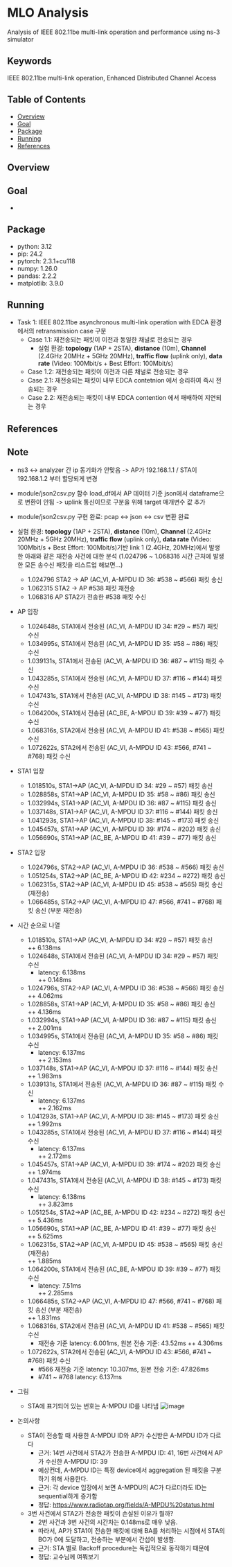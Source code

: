 # MLO Analysis
Analysis of IEEE 802.11be multi-link operation and performance using ns-3 simulator

## Keywords
IEEE 802.11be multi-link operation, Enhanced Distributed Channel Access

## Table of Contents
* [Overview](#overview)
* [Goal](#goal)
* [Package](#package)
* [Running](#running)
* [References](#references)

## Overview

## Goal
* 

## Package
* python: 3.12
* pip: 24.2
* pytorch: 2.3.1+cu118
* numpy: 1.26.0
* pandas: 2.2.2
* matplotlib: 3.9.0

## Running
* Task 1: IEEE 802.11be asynchronous multi-link operation with EDCA 환경에서의 retransmission case 구분
  * Case 1.1: 재전송되는 패킷이 이전과 동일한 채널로 전송되는 경우
    - 실험 환경: **topology** (1AP + 2STA), **distance** (10m), **Channel** (2.4GHz 20MHz + 5GHz 20MHz), **traffic flow** (uplink only), **data rate** (Video: 100Mbit/s + Best Effort: 100Mbit/s)
  * Case 1.2: 재전송되는 패킷이 이전과 다른 채널로 전송되는 경우
  * Case 2.1: 재전송되는 패킷이 내부 EDCA contetnion 에서 승리하여 즉시 전송되는 경우
  * Case 2.2: 재전송되는 패킷이 내부 EDCA contention 에서 패배하여 지연되는 경우

  
## References


## Note
* ns3 <-> analyzer 간 ip 동기화가 안맞음 -> AP가 192.168.1.1 / STA이 192.168.1.2 부터 할당되게 변경
* module/json2csv.py 함수 load_df에서 AP 데이터 기준 json에서 dataframe으로 변환이 안됨 -> uplink 통신이므로 구분을 위해 target 매개변수 값 추가
* module/json2csv.py 구현 완료: pcap <-> json <-> csv 변환 완료

* 실험 환경: **topology** (1AP + 2STA), **distance** (10m), **Channel** (2.4GHz 20MHz + 5GHz 20MHz), **traffic flow** (uplink only), **data rate** (Video: 100Mbit/s + Best Effort: 100Mbit/s)기반 link 1 (2.4GHz, 20MHz)에서 발생한 아래와 같은 재전송 사건에 대한 분석 (1.024796 ~ 1.068316 시간 근처에 발생한 모든 송수신 패킷을 리스트업 해보면...)
  * 1.024796 STA2 -> AP (AC_VI, A-MPDU ID 36: #538 ~ #566) 패킷 송신
  * 1.062315 STA2 -> AP #538 패킷 재전송
  * 1.068316 AP STA2가 전송한 #538 패킷 수신

* AP 입장
  * 1.024648s, STA1에서 전송된 (AC_VI, A-MPDU ID 34: #29 ~ #57) 패킷 수신
  * 1.034995s, STA1에서 전송된 (AC_VI, A-MPDU ID 35: #58 ~ #86) 패킷 수신
  * 1.039131s, STA1에서 전송된 (AC_VI, A-MPDU ID 36: #87 ~ #115) 패킷 수신
  * 1.043285s, STA1에서 전송된 (AC_VI, A-MPDU ID 37: #116 ~ #144) 패킷 수신
  * 1.047431s, STA1에서 전송된 (AC_VI, A-MPDU ID 38: #145 ~ #173) 패킷 수신
  * 1.064200s, STA1에서 전송된 (AC_BE, A-MPDU ID 39: #39 ~ #77) 패킷 수신
  * 1.068316s, STA2에서 전송된 (AC_VI, A-MPDU ID 41: #538 ~ #565) 패킷 수신
  * 1.072622s, STA2에서 전송된 (AC_VI, A-MPDU ID 43: #566, #741 ~ #768) 패킷 수신
   
* STA1 입장
  * 1.018510s, STA1->AP (AC_VI, A-MPDU ID 34: #29 ~ #57) 패킷 송신
  * 1.028858s, STA1->AP (AC_VI, A-MPDU ID 35: #58 ~ #86) 패킷 송신
  * 1.032994s, STA1->AP (AC_VI, A-MPDU ID 36: #87 ~ #115) 패킷 송신
  * 1.037148s, STA1->AP (AC_VI, A-MPDU ID 37: #116 ~ #144) 패킷 송신
  * 1.041293s, STA1->AP (AC_VI, A-MPDU ID 38: #145 ~ #173) 패킷 송신
  * 1.045457s, STA1->AP (AC_VI, A-MPDU ID 39: #174 ~ #202) 패킷 송신
  * 1.056690s, STA1->AP (AC_BE, A-MPDU ID 41: #39 ~ #77) 패킷 송신
   
* STA2 입장
  * 1.024796s, STA2->AP (AC_VI, A-MPDU ID 36: #538 ~ #566) 패킷 송신
  * 1.051254s, STA2->AP (AC_BE, A-MPDU ID 42: #234 ~ #272) 패킷 송신
  * 1.062315s, STA2->AP (AC_VI, A-MPDU ID 45: #538 ~ #565) 패킷 송신 (재전송)
  * 1.066485s, STA2->AP (AC_VI, A-MPDU ID 47: #566, #741 ~ #768) 패킷 송신 (부분 재전송)
   
* 시간 순으로 나열  
  * 1.018510s, STA1->AP (AC_VI, A-MPDU ID 34: #29 ~ #57) 패킷 송신  
    ++ 6.138ms
  * 1.024648s, STA1에서 전송된 (AC_VI, A-MPDU ID 34: #29 ~ #57) 패킷 수신
    * latency: 6.138ms  
    ++ 0.148ms
  * 1.024796s, STA2->AP (AC_VI, A-MPDU ID 36: #538 ~ #566) 패킷 송신  
    ++ 4.062ms
  * 1.028858s, STA1->AP (AC_VI, A-MPDU ID 35: #58 ~ #86) 패킷 송신  
    ++ 4.136ms
  * 1.032994s, STA1->AP (AC_VI, A-MPDU ID 36: #87 ~ #115) 패킷 송신  
    ++ 2.001ms
  * 1.034995s, STA1에서 전송된 (AC_VI, A-MPDU ID 35: #58 ~ #86) 패킷 수신
    * latency: 6.137ms  
    ++ 2.153ms
  * 1.037148s, STA1->AP (AC_VI, A-MPDU ID 37: #116 ~ #144) 패킷 송신  
    ++ 1.983ms
  * 1.039131s, STA1에서 전송된 (AC_VI, A-MPDU ID 36: #87 ~ #115) 패킷 수신
    * latency: 6.137ms  
    ++ 2.162ms
  * 1.041293s, STA1->AP (AC_VI, A-MPDU ID 38: #145 ~ #173) 패킷 송신  
    ++ 1.992ms
  * 1.043285s, STA1에서 전송된 (AC_VI, A-MPDU ID 37: #116 ~ #144) 패킷 수신
    * latency: 6.137ms  
    ++ 2.172ms
  * 1.045457s, STA1->AP (AC_VI, A-MPDU ID 39: #174 ~ #202) 패킷 송신  
    ++ 1.974ms
  * 1.047431s, STA1에서 전송된 (AC_VI, A-MPDU ID 38: #145 ~ #173) 패킷 수신
    * latency: 6.138ms  
    ++ 3.823ms
  * 1.051254s, STA2->AP (AC_BE, A-MPDU ID 42: #234 ~ #272) 패킷 송신  
    ++ 5.436ms
  * 1.056690s, STA1->AP (AC_BE, A-MPDU ID 41: #39 ~ #77) 패킷 송신  
    ++ 5.625ms
  * 1.062315s, STA2->AP (AC_VI, A-MPDU ID 45: #538 ~ #565) 패킷 송신 (재전송)  
    ++ 1.885ms
  * 1.064200s, STA1에서 전송된 (AC_BE, A-MPDU ID 39: #39 ~ #77) 패킷 수신
    * latency: 7.51ms  
    ++ 2.285ms
  * 1.066485s, STA2->AP (AC_VI, A-MPDU ID 47: #566, #741 ~ #768) 패킷 송신 (부분 재전송)  
    ++ 1.831ms
  * 1.068316s, STA2에서 전송된 (AC_VI, A-MPDU ID 41: #538 ~ #565) 패킷 수신
    * 재전송 기준 latency: 6.001ms, 원본 전송 기준: 43.52ms
    ++ 4.306ms
  * 1.072622s, STA2에서 전송된 (AC_VI, A-MPDU ID 43: #566, #741 ~ #768) 패킷 수신  
    * #566 재전송 기준 latency: 10.307ms, 원본 전송 기준: 47.826ms
    * #741 ~ #768 latency: 6.137ms

* 그림
  * STA에 표기되어 있는 번호는 A-MPDU ID를 나타냄
![image](https://github.com/user-attachments/assets/15550ab9-f94c-4301-8209-16c9b07433b8)

* 논의사항
  * STA이 전송할 때 사용한 A-MPDU ID와 AP가 수신받은 A-MPDU ID가 다르다
    * 근거: 14번 사건에서 STA2가 전송한 A-MPDU ID: 41, 16번 사건에서 AP가 수신한 A-MPDU ID: 39
    * 예상컨데, A-MPDU ID는 특정 device에서 aggregation 된 패킷을 구분하기 위해 사용한다.
    * 근거: 각 device 입장에서 보면 A-MPDU의 AC가 다르더라도 ID는 sequential하게 증가함
    * 정답: https://www.radiotap.org/fields/A-MPDU%20status.html
  * 3번 사건에서 STA2가 전송한 패킷이 손실된 이유가 뭘까?
    * 2번 사건과 3번 사건의 시간차는 0.148ms로 매우 낮음.
    * 따라서, AP가 STA1이 전송한 패킷에 대해 BA를 처리하는 시점에서 STA의 BO가 0에 도달하고, 전송하는 부분에서 간섭이 발생함.
    * 근거: STA 별로 Backoff procedure는 독립적으로 동작하기 때문에
    * 정답: 교수님께 여쭤보기
